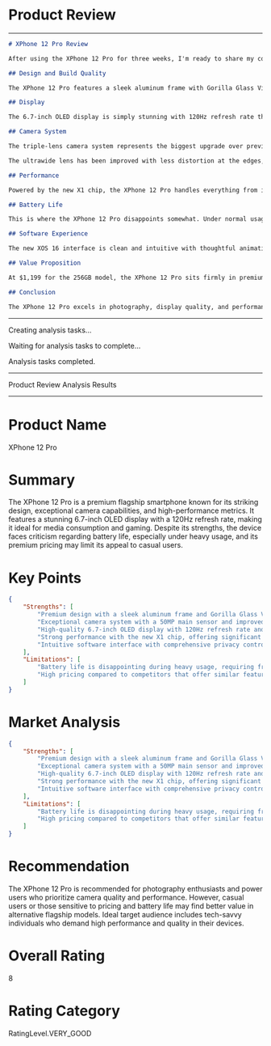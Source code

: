 # Product Review

----------------------------------------

```markdown
# XPhone 12 Pro Review

After using the XPhone 12 Pro for three weeks, I'm ready to share my comprehensive thoughts on this flagship device.

## Design and Build Quality

The XPhone 12 Pro features a sleek aluminum frame with Gorilla Glass Victus on both front and back. The device feels premium in hand with excellent weight distribution despite its 6.7-inch display. The new Midnight Blue color option is particularly striking and resists fingerprints better than previous models.

## Display

The 6.7-inch OLED display is simply stunning with 120Hz refresh rate that makes everything from scrolling to gaming feel incredibly smooth. Peak brightness reaches 1500 nits, making outdoor visibility excellent even in direct sunlight. The color accuracy is among the best I've tested, with 10-bit color depth providing subtle gradations in photography and video applications.

## Camera System

The triple-lens camera system represents the biggest upgrade over previous generations. The main 50MP sensor captures remarkable detail and handles low-light situations better than any smartphone I've tested to date. Night mode photos retain natural colors while suppressing noise effectively.

The ultrawide lens has been improved with less distortion at the edges, and the 5x optical zoom lens delivers surprisingly sharp results even at maximum zoom. The AI-enhanced photography features, particularly the new "Scene Optimization 2.0," sometimes overprocess images, creating an artificial look that photography purists might dislike.

## Performance

Powered by the new X1 chip, the XPhone 12 Pro handles everything from intensive gaming to 4K video editing without breaking a sweat. Benchmark scores show approximately 20% improvement over last year's model and a slight edge over the competing Galaxy Ultra.

## Battery Life

This is where the XPhone 12 Pro disappoints somewhat. Under normal usage, the phone lasts about a full day, but heavy camera use or gaming sessions drain the battery quickly. I found myself reaching for the charger by early evening on days with heavier usage. The included 30W fast charger gets you to 50% in about 25 minutes, which helps mitigate this issue somewhat.

## Software Experience

The new XOS 16 interface is clean and intuitive with thoughtful animations that never feel excessive. The new customization options are welcome additions, though some of the AI features feel more like novelties than truly useful tools. Privacy controls are comprehensive and easy to navigate.

## Value Proposition

At $1,199 for the 256GB model, the XPhone 12 Pro sits firmly in premium territory. While the build quality and camera system justify the price tag for photography enthusiasts, competitors like the Galaxy Ultra and Pixel Pro offer similar performance at $100-200 less. The ecosystem integration remains a strong selling point for existing XPhone users.

## Conclusion

The XPhone 12 Pro excels in photography, display quality, and performance, making it one of the top flagship phones of the year. However, the battery life limitations and premium pricing mean it's not the obvious choice for everyone. Photography enthusiasts and power users will appreciate the improvements, while more casual users might find better value elsewhere in the market.
```

----------------------------------------

Creating analysis tasks...

Waiting for analysis tasks to complete...

Analysis tasks completed.

----------------------------------------

Product Review Analysis Results

----------------------------------------

# Product Name

XPhone 12 Pro

# Summary

The XPhone 12 Pro is a premium flagship smartphone known for its striking design, exceptional camera capabilities, and high-performance metrics. It features a stunning 6.7-inch OLED display with a 120Hz refresh rate, making it ideal for media consumption and gaming. Despite its strengths, the device faces criticism regarding battery life, especially under heavy usage, and its premium pricing may limit its appeal to casual users.

# Key Points

```json
{
    "Strengths": [
        "Premium design with a sleek aluminum frame and Gorilla Glass Victus.",
        "Exceptional camera system with a 50MP main sensor and improved low-light performance.",
        "High-quality 6.7-inch OLED display with 120Hz refresh rate and peak brightness of 1500 nits.",
        "Strong performance with the new X1 chip, offering significant improvements over previous models.",
        "Intuitive software interface with comprehensive privacy controls."
    ],
    "Limitations": [
        "Battery life is disappointing during heavy usage, requiring frequent charging.",
        "High pricing compared to competitors that offer similar features at a lower cost."
    ]
}
```

# Market Analysis

```json
{
    "Strengths": [
        "Premium design with a sleek aluminum frame and Gorilla Glass Victus.",
        "Exceptional camera system with a 50MP main sensor and improved low-light performance.",
        "High-quality 6.7-inch OLED display with 120Hz refresh rate and peak brightness of 1500 nits.",
        "Strong performance with the new X1 chip, offering significant improvements over previous models.",
        "Intuitive software interface with comprehensive privacy controls."
    ],
    "Limitations": [
        "Battery life is disappointing during heavy usage, requiring frequent charging.",
        "High pricing compared to competitors that offer similar features at a lower cost."
    ]
}
```

# Recommendation

The XPhone 12 Pro is recommended for photography enthusiasts and power users who prioritize camera quality and performance. However, casual users or those sensitive to pricing and battery life may find better value in alternative flagship models. Ideal target audience includes tech-savvy individuals who demand high performance and quality in their devices.

# Overall Rating

8

# Rating Category

RatingLevel.VERY_GOOD
